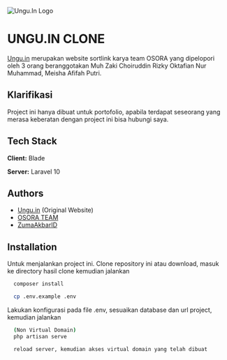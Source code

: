 ![Ungu.In Logo](https://ungu.in/assets/img/logo/unguin.svg)

# UNGU.IN CLONE

[Ungu.in](https://ungu.in/) merupakan website sortlink karya team OSORA yang dipelopori oleh 3 orang beranggotakan Muh Zaki Choiruddin Rizky Oktafian Nur Muhammad, Meisha Afifah Putri.

## Klarifikasi

Project ini hanya dibuat untuk portofolio, apabila terdapat seseorang yang merasa keberatan dengan project ini bisa hubungi saya.

## Tech Stack

**Client:** Blade

**Server:** Laravel 10

## Authors

-   [Ungu.in](https://ungu.in/) (Original Website)
-   [OSORA TEAM](https://www.linkedin.com/company/osorateam)
-   [ZumaAkbarID](https://github.com/ZumaAkbarID)

## Installation

Untuk menjalankan project ini.
Clone repository ini atau download, masuk ke directory hasil clone kemudian jalankan

```bash
  composer install
```

```bash
  cp .env.example .env
```

Lakukan konfigurasi pada file .env, sesuaikan database dan url project, kemudian jalankan

```bash
  (Non Virtual Domain)
  php artisan serve
```

```bash
  reload server, kemudian akses virtual domain yang telah dibuat
```
